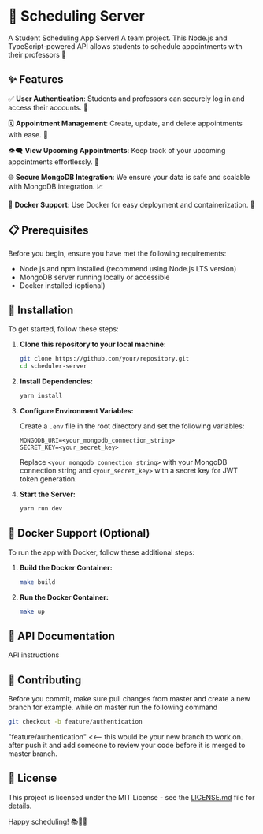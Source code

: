 
# 📅 Scheduling Server 

A Student Scheduling App Server! A team project.  This Node.js and TypeScript-powered API allows students to schedule appointments with their professors 🚀

## ✨ Features

✅ **User Authentication**: Students and professors can securely log in and access their accounts. 🔐

🗓️ **Appointment Management**: Create, update, and delete appointments with ease. 📆

👁️‍🗨️ **View Upcoming Appointments**: Keep track of your upcoming appointments effortlessly. 📅

🌐 **Secure MongoDB Integration**: We ensure your data is safe and scalable with MongoDB integration. 📈

🐳 **Docker Support**: Use Docker for easy deployment and containerization. 🐋

## 📋 Prerequisites

Before you begin, ensure you have met the following requirements:

- Node.js and npm installed (recommend using Node.js LTS version)
- MongoDB server running locally or accessible
- Docker installed (optional)

## 🚀 Installation

To get started, follow these steps:

1. **Clone this repository to your local machine:**

   ```bash
   git clone https://github.com/your/repository.git
   cd scheduler-server
   ```

2. **Install Dependencies:**

   ```bash
   yarn install
   ```

3. **Configure Environment Variables:**

   Create a `.env` file in the root directory and set the following variables:

   ```
   MONGODB_URI=<your_mongodb_connection_string>
   SECRET_KEY=<your_secret_key>
   ```

   Replace `<your_mongodb_connection_string>` with your MongoDB connection string and `<your_secret_key>` with a secret key for JWT token generation.

4. **Start the Server:**

   ```bash
   yarn run dev
   ```

## 🐳 Docker Support (Optional)

To run the app with Docker, follow these additional steps:

1. **Build the Docker Container:**

   ```bash
   make build
   ```

2. **Run the Docker Container:**

   ```bash
   make up
   ```

## 📄 API Documentation

API instructions 

## 🤝 Contributing

Before you commit, make sure pull changes from master and create a new branch
for example. while on master run the following command
 ```bash
git checkout -b feature/authentication
 ```
 "feature/authentication" <<-- this would be your new branch to work on. after push it and add someone to review your code before it is merged to master branch.

## 📄 License

This project is licensed under the MIT License - see the [LICENSE.md](/LICENSE.md) file for details.

Happy scheduling! 📚📆🎉
```
